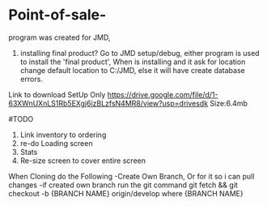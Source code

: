 # Point-of-sale-

program was created for JMD, 

1) installing final product? 
Go to JMD setup/debug, either program is used to install the 'final product', When is installing and it ask for location change default location to C:/JMD, else it will have create database errors.

Link to download SetUp Only
https://drive.google.com/file/d/1-63XWnUXnLS1Rb5EXgj6izBLzfsN4MR8/view?usp=drivesdk Size:6.4mb

#TODO
1. Link inventory to ordering
2. re-do Loading screen
3. Stats
4. Re-size screen to cover entire screen

When Cloning do the Following
-Create Own Branch, Or for it so i can pull changes
-if created own branch run the git command
git fetch && git checkout -b {BRANCH NAME} origin/develop where {BRANCH NAME}
